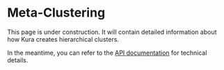 # Meta-Clustering

This page is under construction. It will contain detailed information about how Kura creates hierarchical clusters.

In the meantime, you can refer to the [API documentation](../api/index.md) for technical details.